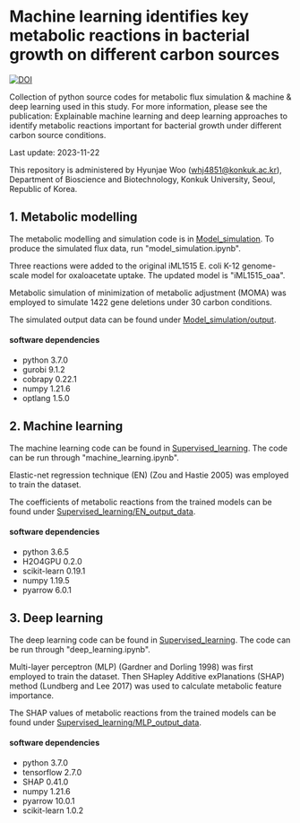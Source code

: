 # Machine learning identifies key metabolic reactions in bacterial growth on different carbon sources

[![DOI](https://zenodo.org/badge/10164986.svg)](https://zenodo.org/records/10164986)

Collection of python source codes for metabolic flux simulation & machine & deep learning used in this study.
For more information, please see the publication: Explainable machine learning and deep learning approaches to identify metabolic reactions important for bacterial growth under different carbon source conditions.

Last update: 2023-11-22

This repository is administered by Hyunjae Woo (whj4851@konkuk.ac.kr), Department of Bioscience and Biotechnology, Konkuk University, Seoul, Republic of Korea.

## 1. Metabolic modelling
The metabolic modelling and simulation code is in [Model_simulation](Model_simulation). To produce the simulated flux data, run "model_simulation.ipynb".

Three reactions were added to the original iML1515 E. coli K-12 genome-scale model for oxaloacetate uptake. The updated model is "iML1515_oaa".

Metabolic simulation of minimization of metabolic adjustment (MOMA) was employed to simulate 1422 gene deletions under 30 carbon conditions.

The simulated output data can be found under [Model_simulation/output](Model_simulation/output).

#### software dependencies
* python 3.7.0
* gurobi 9.1.2
* cobrapy 0.22.1
* numpy 1.21.6
* optlang 1.5.0

## 2. Machine learning
The machine learning code can be found in [Supervised_learning](Supervised_learning). The code can be run through "machine_learning.ipynb".

Elastic-net regression technique (EN) (Zou and Hastie 2005) was employed to train the dataset. 

The coefficients of metabolic reactions from the trained models can be found under [Supervised_learning/EN_output_data](Supervised_learning/EN_output_data).

#### software dependencies
* python 3.6.5
* H2O4GPU 0.2.0
* scikit-learn 0.19.1
* numpy 1.19.5
* pyarrow 6.0.1

## 3. Deep learning
The deep learning code can be found in [Supervised_learning](Supervised_learning). The code can be run through "deep_learning.ipynb".

Multi-layer perceptron (MLP) (Gardner and Dorling 1998) was first employed to train the dataset. Then SHapley Additive exPlanations (SHAP) method (Lundberg and Lee 2017) was used to calculate metabolic feature importance. 

The SHAP values of metabolic reactions from the trained models can be found under [Supervised_learning/MLP_output_data](Supervised_learning/MLP_output_data).

#### software dependencies
* python 3.7.0
* tensorflow 2.7.0
* SHAP 0.41.0
* numpy 1.21.6
* pyarrow 10.0.1
* scikit-learn 1.0.2
